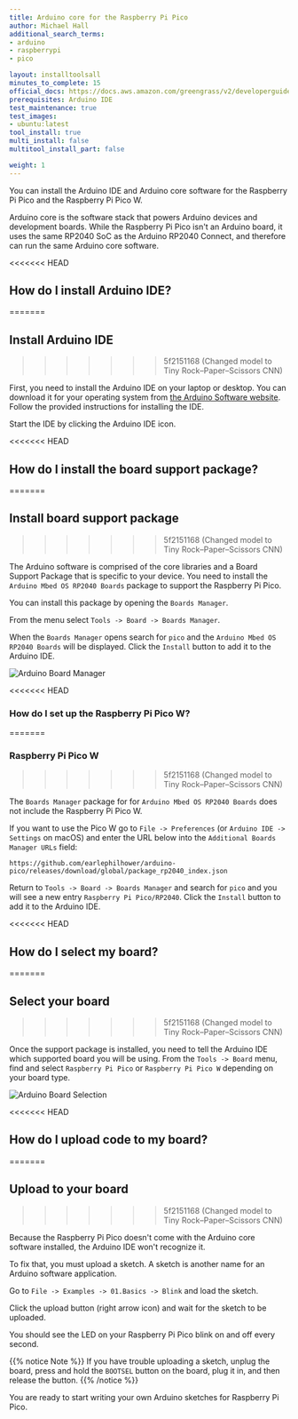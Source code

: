 ```yaml
---
title: Arduino core for the Raspberry Pi Pico
author: Michael Hall
additional_search_terms:
- arduino
- raspberrypi
- pico

layout: installtoolsall
minutes_to_complete: 15
official_docs: https://docs.aws.amazon.com/greengrass/v2/developerguide/quick-installation.html
prerequisites: Arduino IDE
test_maintenance: true
test_images:
- ubuntu:latest
tool_install: true
multi_install: false
multitool_install_part: false

weight: 1
---
```


You can install the Arduino IDE and Arduino core software for the Raspberry Pi Pico and the Raspberry Pi Pico W.

Arduino core is the software stack that powers Arduino devices and development boards. While the Raspberry Pi Pico isn't an Arduino board, it uses the same RP2040 SoC as the Arduino RP2040 Connect, and therefore can run the same Arduino core software.

<<<<<<< HEAD
## How do I install Arduino IDE?
=======
## Install Arduino IDE
>>>>>>> 5f2151168 (Changed model to Tiny Rock–Paper–Scissors CNN)

First, you need to install the Arduino IDE on your laptop or desktop. You can download it for your operating system from [the Arduino Software website](https://www.arduino.cc/en/software). Follow the provided instructions for installing the IDE.

Start the IDE by clicking the Arduino IDE icon.

<<<<<<< HEAD
## How do I install the board support package?
=======
## Install board support package
>>>>>>> 5f2151168 (Changed model to Tiny Rock–Paper–Scissors CNN)

The Arduino software is comprised of the core libraries and a Board Support Package that is specific to your device. You need to install the `Arduino Mbed OS RP2040 Boards` package to support the Raspberry Pi Pico.

You can install this package by opening the `Boards Manager`.

From the menu select `Tools -> Board -> Boards Manager`.

When the `Boards Manager` opens search for `pico` and the `Arduino Mbed OS RP2040 Boards` will be displayed. Click the `Install` button to add it to the Arduino IDE.

![Arduino Board Manager](/install-guides/_images/arduino_rp2040_boards.png)

<<<<<<< HEAD
### How do I set up the Raspberry Pi Pico W?
=======
### Raspberry Pi Pico W
>>>>>>> 5f2151168 (Changed model to Tiny Rock–Paper–Scissors CNN)

The `Boards Manager` package for for `Arduino Mbed OS RP2040 Boards` does not include the Raspberry Pi Pico W.

If you want to use the Pico W go to `File -> Preferences` (or `Arduino IDE -> Settings` on macOS) and enter the URL below into the `Additional Boards Manager URLs` field:

```console
https://github.com/earlephilhower/arduino-pico/releases/download/global/package_rp2040_index.json
```

Return to `Tools -> Board -> Boards Manager` and search for `pico` and you will see a new entry `Raspberry Pi Pico/RP2040`. Click the `Install` button to add it to the Arduino IDE.

<<<<<<< HEAD
## How do I select my board?
=======
## Select your board
>>>>>>> 5f2151168 (Changed model to Tiny Rock–Paper–Scissors CNN)

Once the support package is installed, you need to tell the Arduino IDE which supported board you will be using. From the `Tools -> Board` menu, find and select `Raspberry Pi Pico` or `Raspberry Pi Pico W` depending on your board type.

![Arduino Board Selection](/install-guides/_images/arduino_rp2040_select.png)

<<<<<<< HEAD
## How do I upload code to my board?
=======
## Upload to your board
>>>>>>> 5f2151168 (Changed model to Tiny Rock–Paper–Scissors CNN)

Because the Raspberry Pi Pico doesn't come with the Arduino core software installed, the Arduino IDE won't recognize it.

To fix that, you must upload a sketch. A sketch is another name for an Arduino software application.

Go to `File -> Examples -> 01.Basics -> Blink` and load the sketch.

Click the upload button (right arrow icon) and wait for the sketch to be uploaded.

You should see the LED on your Raspberry Pi Pico blink on and off every second.

{{% notice Note %}}
If you have trouble uploading a sketch, unplug the board, press and hold the `BOOTSEL` button on the board, plug it in, and then release the button.
{{% /notice %}}

You are ready to start writing your own Arduino sketches for Raspberry Pi Pico.